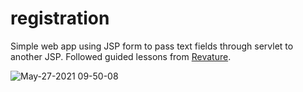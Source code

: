 # registration

Simple web app using JSP form to pass text fields through servlet to another JSP. Followed guided lessons from [Revature](https://revature.com/learn-to-code/).

![May-27-2021 09-50-08](https://user-images.githubusercontent.com/21344516/119848698-a58f3400-bed1-11eb-9773-34e1f57a66af.gif)
